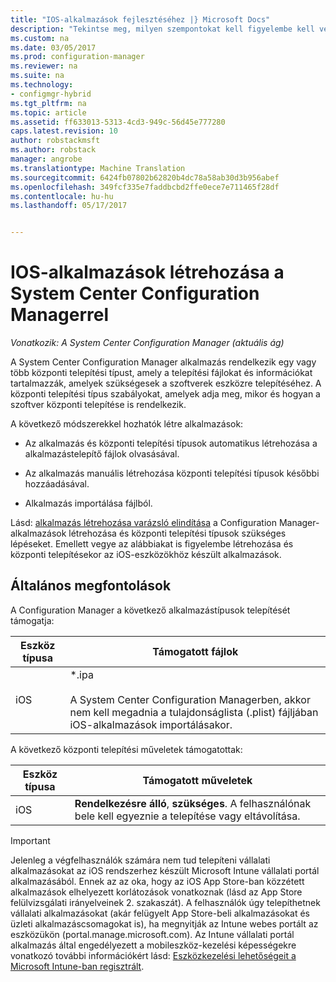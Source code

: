 ```yaml
---
title: "IOS-alkalmazások fejlesztéséhez |} Microsoft Docs"
description: "Tekintse meg, milyen szempontokat kell figyelembe kell venni a fiók létrehozása és központi telepítésekor az iOS-eszközökhöz készült alkalmazások."
ms.custom: na
ms.date: 03/05/2017
ms.prod: configuration-manager
ms.reviewer: na
ms.suite: na
ms.technology:
- configmgr-hybrid
ms.tgt_pltfrm: na
ms.topic: article
ms.assetid: ff633013-5313-4cd3-949c-56d45e777280
caps.latest.revision: 10
author: robstackmsft
ms.author: robstack
manager: angrobe
ms.translationtype: Machine Translation
ms.sourcegitcommit: 6424fb07802b62820b4dc78a58ab30d3b956abef
ms.openlocfilehash: 349fcf335e7faddbcbd2ffe0ece7e711465f28df
ms.contentlocale: hu-hu
ms.lasthandoff: 05/17/2017


---
```

# <a name="create-ios-applications-with-system-center-configuration-manager"></a>IOS-alkalmazások létrehozása a System Center Configuration Managerrel

*Vonatkozik: A System Center Configuration Manager (aktuális ág)*

A System Center Configuration Manager alkalmazás rendelkezik egy vagy több központi telepítési típust, amely a telepítési fájlokat és információkat tartalmazzák, amelyek szükségesek a szoftverek eszközre telepítéséhez. A központi telepítési típus szabályokat, amelyek adja meg, mikor és hogyan a szoftver központi telepítése is rendelkezik.  

 A következő módszerekkel hozhatók létre alkalmazások:  

-   Az alkalmazás és központi telepítési típusok automatikus létrehozása a alkalmazástelepítő fájlok olvasásával.  

-   Az alkalmazás manuális létrehozása központi telepítési típusok későbbi hozzáadásával.  

-   Alkalmazás importálása fájlból.  

Lásd: [alkalmazás létrehozása varázsló elindítása](../../apps/deploy-use/create-applications.md#start-the-create-application-wizard) a Configuration Manager-alkalmazások létrehozása és központi telepítési típusok szükséges lépéseket. Emellett vegye az alábbiakat is figyelembe létrehozása és központi telepítésekor az iOS-eszközökhöz készült alkalmazások.  

## <a name="general-considerations"></a>Általános megfontolások  
 A Configuration Manager a következő alkalmazástípusok telepítését támogatja:  

|Eszköz típusa|Támogatott fájlok|  
|-----------------|---------------------|  
|iOS|*.ipa<br /><br /> A System Center Configuration Managerben, akkor nem kell megadnia a tulajdonságlista (.plist) fájljában iOS-alkalmazások importálásakor.|  

 A következő központi telepítési műveletek támogatottak:  

|Eszköz típusa|Támogatott műveletek|  
|-----------------|-----------------------|  
|iOS|**Rendelkezésre álló**, **szükséges**. A felhasználónak bele kell egyeznie a telepítése vagy eltávolítása.

> [!IMPORTANT]  
>  Jelenleg a végfelhasználók számára nem tud telepíteni vállalati alkalmazásokat az iOS rendszerhez készült Microsoft Intune vállalati portál alkalmazásából. Ennek az az oka, hogy az iOS App Store-ban közzétett alkalmazások elhelyezett korlátozások vonatkoznak (lásd az App Store felülvizsgálati irányelveinek 2. szakaszát). A felhasználók úgy telepíthetnek vállalati alkalmazásokat (akár felügyelt App Store-beli alkalmazásokat és üzleti alkalmazáscsomagokat is), ha megnyitják az Intune webes portált az eszközükön (portal.manage.microsoft.com). Az Intune vállalati portál alkalmazás által engedélyezett a mobileszköz-kezelési képességekre vonatkozó további információkért lásd: [Eszközkezelési lehetőségeit a Microsoft Intune-ban regisztrált](https://technet.microsoft.com/library/dn600287.aspx).  

